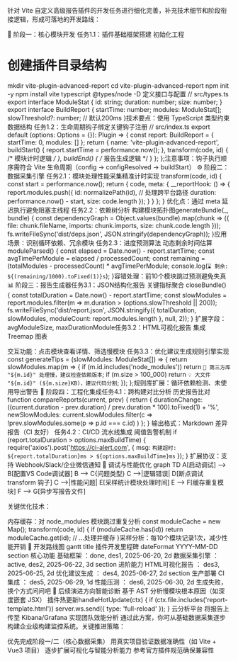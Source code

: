 针对 Vite 自定义高级报告插件的开发任务进行细化完善，补充技术细节和阶段衔接逻辑，形成可落地的开发路线：

🧱 ​​阶段一：核心模块开发​​
​​任务1.1：插件基础框架搭建​​
​​初始化工程​​
# 创建插件目录结构
mkdir vite-plugin-advanced-report
cd vite-plugin-advanced-report
npm init -y
npm install vite typescript @types/node -D
​​定义接口与配置​​
// src/types.ts
export interface ModuleStat {
  id: string;
  duration: number;
  size: number;
}
export interface BuildReport {
  startTime: number;
  modules: ModuleStat[];
  slowThreshold?: number; // 默认200ms
}
​​技术要点​​：使用 TypeScript 类型约束数据结构
​​任务1.2：生命周期钩子绑定​​
​​关键钩子注册​​
// src/index.ts
export default (options: Options = {}): Plugin => {
  const report: BuildReport = { startTime: 0, modules: [] };
  return {
    name: 'vite-plugin-advanced-report',
    buildStart() { 
      report.startTime = performance.now(); 
    },
    transform(code, id) { /* 模块计时逻辑 */ },
    buildEnd() { /* 报告生成逻辑 */ }
  };
};
​​注意事项​​：钩子执行顺序需符合 Vite 生命周期（config → configResolved → buildStart）
⚙️ ​​阶段二：数据采集引擎​​
​​任务2.1：模块处理性能采集​​
​​精准计时实现​​
transform(code, id) {
  const start = performance.now();
  return {
    code,
    meta: { 
      __reportHook: () => {
        report.modules.push({
          id: normalizePath(id), // 处理跨平台路径
          duration: performance.now() - start,
          size: code.length
        });
      }
    }
  };
}
​​优化点​​：通过 meta 延迟执行避免阻塞主线程
​​任务2.2：依赖树分析​​
​​构建模块拓扑图​​
generateBundle(_, bundle) {
  const dependencyGraph = Object.values(bundle).map(chunk => ({
    file: chunk.fileName,
    imports: chunk.imports,
    size: chunk.code.length
  }));
  fs.writeFileSync('dist/deps.json', JSON.stringify(dependencyGraph));
}
​​应用场景​​：识别循环依赖、冗余模块
​​任务2.3：进度预测算法​​
​​动态剩余时间估算​​
moduleParsed() {
  const elapsed = Date.now() - report.startTime;
  const avgTimePerModule = elapsed / processedCount;
  const remaining = (totalModules - processedCount) * avgTimePerModule;
  console.log(`⌛ 剩余: ${(remaining/1000).toFixed(1)}s`);
}
​​容错处理​​：前10个模块跳过预测避免失真
📊 ​​阶段三：报告生成器​​
​​任务3.1：JSON结构化报告​​
​​关键指标聚合​​
closeBundle() {
  const totalDuration = Date.now() - report.startTime;
  const slowModules = report.modules.filter(m => m.duration > (options.slowThreshold || 200));
  fs.writeFileSync('dist/report.json', JSON.stringify({
    totalDuration,
    slowModules,
    moduleCount: report.modules.length
  }, null, 2));
}
​​扩展字段​​：avgModuleSize, maxDurationModule
​​任务3.2：HTML可视化报告​​
​​集成 Treemap 图表​​
<!-- dist/report.html -->
<script src="https://cdn.jsdelivr.net/npm/echarts@5.4.3/dist/echarts.min.js"></script>
<script>
  const chart = echarts.init(document.getElementById('chart'));
  chart.setOption({
    series: [{
      type: 'treemap',
      data: modulesData // 格式: { value: duration, name: id }
    }]
  });
</script>
​​交互功能​​：点击模块查看详情、筛选慢模块
​​任务3.3：优化建议生成​​
​​规则引擎实现​​
const generateTips = (slowModules: ModuleStat[]) => {
  return slowModules.map(m => {
    if (m.id.includes('node_modules')) 
      return `🚨 第三方库 "${m.id}" 处理慢，建议检查依赖版本`;
    if (m.size > 100_000) 
      return `💡 大文件 "${m.id}" (${m.size}KB)，建议代码分割`;
  });
};
​​规则库扩展​​：循环依赖检测、未使用导出警告
🚀 ​​阶段四：工程化集成​​
​​任务4.1：跨构建对比分析​​
​​历史报告比对​​
function compareReports(current, prev) {
  return {
    durationChange: ((current.duration - prev.duration) / prev.duration * 100).toFixed(1) + '%',
    newSlowModules: current.slowModules.filter(c => 
      !prev.slowModules.some(p => p.id === c.id)
    )
  };
}
​​输出格式​​：Markdown 差异报告（CI 友好）
​​任务4.2：CI/CD 流水线集成​​
​​阈值告警机制​​
if (report.totalDuration > options.maxBuildTime) {
  require('axios').post('https://ci-alert.com', {
    msg: `构建超时: ${report.totalDuration}ms > ${options.maxBuildTime}ms`
  });
}
​​扩展协议​​：支持 Webhook/Slack/企业微信通知
🔧 ​​调试与性能优化​​
graph TD
    A[启动调试] --> B[配置VS Code调试器]
    B --> C{问题类型}
    C -->|逻辑错误| D[断点调试 transform 钩子]
    C -->|性能问题| E[采样统计模块处理时间]
    E --> F[缓存重复模块]
    F --> G[异步写报告文件]









​​关键优化技术​​：

​​内存缓存​​：对 node_modules 模块跳过重复分析
const moduleCache = new Map();
transform(code, id) {
  if (moduleCache.has(id)) return moduleCache.get(id);
  // ...处理并缓存
}
​​采样分析​​：每10个模块记录1次，减少性能开销
📅 ​​开发路线图​​
gantt
    title 插件开发里程碑
    dateFormat  YYYY-MM-DD
    section 核心功能
    基础框架           ：done,    des1, 2025-06-20, 2d
    数据采集引擎       ：active,  des2, 2025-06-22, 3d
    section 进阶能力
    HTML可视化报告     ：         des3, 2025-06-25, 2d
    优化建议生成       ：         des4, 2025-06-27, 2d
    section 生产部署
    CI集成            ：         des5, 2025-06-29, 1d
    性能压测          ：         des6, 2025-06-30, 2d
生成失败，换个方式问问吧
💎 后续演进方向
​​智能诊断​​
基于 AST 分析慢模块根本原因（如深度嵌套 JSX）
​​插件热更新​​
handleHotUpdate(ctx) {
  if (ctx.file.includes('report-template.html')) 
    server.ws.send({ type: 'full-reload' });
}
​​云分析平台​​
将报告上传至 Kibana/Grafana 实现团队效能分析
通过此方案，你可从基础数据采集逐步构建企业级构建监控系统。​​关键推进策略​​：

优先完成阶段一/二（核心数据采集）
用真实项目验证数据准确性（如 Vite + Vue3 项目）
逐步扩展可视化与智能分析能力
参考官方插件规范确保兼容性
